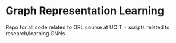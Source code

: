 # Graph Representation Learning
Repo for all code related to GRL course at UOIT + scripts related to research/learning GNNs

